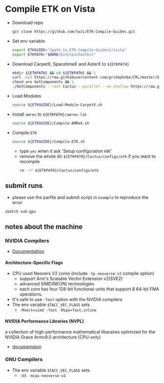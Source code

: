 # Compile ETK on Vista

* Download repo

    ```bash
    git clone https://github.com/lwJi/ETK-Compile-Guides.git
    ```

* Set env variable

    ```bash
    export ETKGUIDE="{path_to_ETK-Compile-Guides}/vista"
    export ETKPATH="$WORK/EinsteinToolkit"
    ```

* Download CarpetX, SpacetimeX and AsterX to `${ETKPATH}`

    ```bash
    mkdir ${ETKPATH} && cd ${ETKPATH} && \
    curl -kLO https://raw.githubusercontent.com/gridaphobe/CRL/master/GetComponents && \
    chmod a+x GetComponents && \
    ./GetComponents --root Cactus --parallel --no-shallow https://raw.githubusercontent.com/lwJi/ETK-Compile-Guides/main/ThornList/spacetimex.th
    ```

* Load Modules

    ```bash
    source ${ETKGUIDE}/Load-Module-CarpetX.sh
    ```

* Install `amrex` to `${ETKPATH}/amrex-lib`

    ```bash
    source ${ETKGUIDE}/Compile-AMReX.sh
    ```

* Compile `ETK`

    ```bash
    source ${ETKGUIDE}/Compile-ETK.sh
    ```
    - type `yes` when it ask 'Setup configuration etk'
    - remove the whole dir `${ETKPATH}/Cactus/configs/etk` if you want to recompile
        ```bash
        rm -rf ${ETKPATH}/Cactus/configs/etk
        ```

## submit runs

* please use the parfile and submit script in `example` to reproduce the error

```
sbatch sub-gpu
```

## notes about the machine

### NVIDIA Compilers

* [Documentatiion](https://docs.nvidia.com/hpc-sdk//index.html)

#### Architecture-Specific Flags

* CPU used Neovers V2 cores (include `-tp neoverse-v2` compile option)
    - support Arm's Scalable Vector Extension v2(SVE2)
    - advanced SIMD(NEON) technologies
    - each core has four 128-bit functional units that support 8 64-bit FMA operations.
* It's safe to use `-fast` option with the NVIDIA compilers
* The env variable `$TACC_VEC_FLAGS` sets
    - `-Mvect=simd -fast -Mipa=fast,inline`


#### NVIDIA Performance Libraries (NVPL)

a collection of high-performance mathematical libaraires optimized for the NVIDIA Grace
Armv9.0 architecture (CPU-only)

* [documentaion](https://docs.nvidia.com/nvpl/)

### GNU Compilers

* The env variable `$TACC_VEC_FLAGS` sets
    - `-O3 -mcpu-neoverse-v2`

